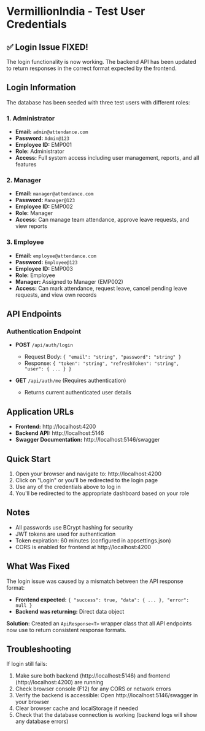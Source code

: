 # VermillionIndia - Test User Credentials

## ✅ Login Issue FIXED!

The login functionality is now working. The backend API has been updated to return responses in the correct format expected by the frontend.

## Login Information

The database has been seeded with three test users with different roles:

### 1. Administrator
- **Email:** `admin@attendance.com`
- **Password:** `Admin@123`
- **Employee ID:** EMP001
- **Role:** Administrator
- **Access:** Full system access including user management, reports, and all features

### 2. Manager
- **Email:** `manager@attendance.com`
- **Password:** `Manager@123`
- **Employee ID:** EMP002
- **Role:** Manager
- **Access:** Can manage team attendance, approve leave requests, and view reports

### 3. Employee
- **Email:** `employee@attendance.com`
- **Password:** `Employee@123`
- **Employee ID:** EMP003
- **Role:** Employee
- **Manager:** Assigned to Manager (EMP002)
- **Access:** Can mark attendance, request leave, cancel pending leave requests, and view own records

## API Endpoints

### Authentication Endpoint
- **POST** `/api/auth/login`
  - Request Body: `{ "email": "string", "password": "string" }`
  - Response: `{ "token": "string", "refreshToken": "string", "user": { ... } }`

- **GET** `/api/auth/me` (Requires authentication)
  - Returns current authenticated user details

## Application URLs

- **Frontend:** http://localhost:4200
- **Backend API:** http://localhost:5146
- **Swagger Documentation:** http://localhost:5146/swagger

## Quick Start

1. Open your browser and navigate to: http://localhost:4200
2. Click on "Login" or you'll be redirected to the login page
3. Use any of the credentials above to log in
4. You'll be redirected to the appropriate dashboard based on your role

## Notes

- All passwords use BCrypt hashing for security
- JWT tokens are used for authentication
- Token expiration: 60 minutes (configured in appsettings.json)
- CORS is enabled for frontend at http://localhost:4200

## What Was Fixed

The login issue was caused by a mismatch between the API response format:
- **Frontend expected:** `{ "success": true, "data": { ... }, "error": null }`
- **Backend was returning:** Direct data object

**Solution:** Created an `ApiResponse<T>` wrapper class that all API endpoints now use to return consistent response formats.

## Troubleshooting

If login still fails:
1. Make sure both backend (http://localhost:5146) and frontend (http://localhost:4200) are running
2. Check browser console (F12) for any CORS or network errors
3. Verify the backend is accessible: Open http://localhost:5146/swagger in your browser
4. Clear browser cache and localStorage if needed
5. Check that the database connection is working (backend logs will show any database errors)
